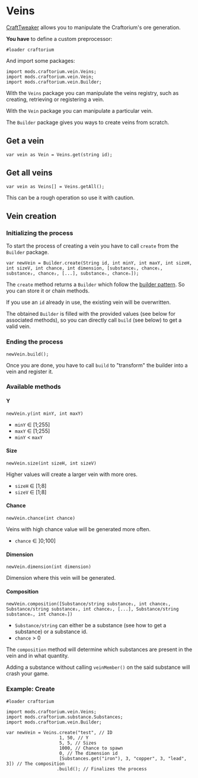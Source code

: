 # Veins

[CraftTweaker](https://www.curseforge.com/minecraft/mc-mods/crafttweaker) allows you to manipulate the Craftorium's ore generation.

**You have** to define a custom preprocessor:

```ZenScript
#loader craftorium
```

And import some packages:

```ZenScript
import mods.craftorium.vein.Veins;
import mods.craftorium.vein.Vein;
import mods.craftorium.vein.Builder;
```

With the `Veins` package you can manipulate the veins registry, such as creating, retrieving or registering a vein.

With the `Vein` package you can manipulate a particular vein.

The `Builder` package gives you ways to create veins from scratch.

## Get a vein

```ZenScript
var vein as Vein = Veins.get(string id);
```

## Get all veins

```ZenScript
var vein as Veins[] = Veins.getAll();
```

This can be a rough operation so use it with caution.

## Vein creation

### Initializing the process

To start the process of creating a vein you have to call `create` from the `Builder` package.

```ZenScript
var newVein = Builder.create(String id, int minY, int maxY, int sizeH, int sizeV, int chance, int dimension, [substance₁, chance₁, substance₂, chance₂, [...], substanceₙ, chanceₙ]);
```

The `create` method returns a `Builder` which follow the [builder pattern](https://en.wikipedia.org/wiki/Builder_pattern). So you can store it or chain methods.

If you use an `id` already in use, the existing vein will be overwritten.

The obtained `Builder` is filled with the provided values (see below for associated methods), so you can directly call `build` (see below) to get a valid vein.

### Ending the process

```ZenScript
newVein.build();
```

Once you are done, you have to call `build` to "transform" the builder into a vein and register it.

### Available methods

#### Y

```ZenScript
newVein.y(int minY, int maxY)
```

- `minY` ∈ [1;255]
- `maxY` ∈ [1;255]
- `minY` < `maxY`

#### Size

```ZenScript
newVein.size(int sizeH, int sizeV)
```

Higher values will create a larger vein with more ores.

- `sizeH` ∈ [1;8]
- `sizeV` ∈ [1;8]

#### Chance

```ZenScript
newVein.chance(int chance)
```

Veins with high chance value will be generated more often.

- `chance` ∈ ]0;100]

#### Dimension

```ZenScript
newVein.dimension(int dimension)
```

Dimension where this vein will be generated.

#### Composition

```ZenScript
newVein.composition([Substance/string substance₁, int chance₁, Substance/string substance₂, int chance₂, [...], Substance/string substanceₙ, int chanceₙ])
```

- `Substance/string` can either be a substance (see how to get a substance) or a substance id.
- `chance` > 0

The `composition` method will determine which substances are present in the vein and in what quantity.

Adding a substance without calling `veinMember()` on the said substance will crash your game.

### Example: Create

```ZenScript
#loader craftorium

import mods.craftorium.vein.Veins;
import mods.craftorium.substance.Substances;
import mods.craftorium.vein.Builder;

var newVein = Veins.create("test", // ID
                    1, 50, // Y
                    5, 5, // Sizes
                    1000, // Chance to spawn
                    0, // The dimension id
                    [Substances.get("iron"), 3, "copper", 3, "lead", 3]) // The composition
                   .build(); // Finalizes the process
```